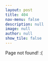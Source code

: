 ```yaml
---
layout: post
title: 404
nav-menu: false
description: null
image: null
author: null
show_tile: false
---
```


Page not found! :(